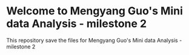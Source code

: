 # Welcome to Mengyang Guo's Mini data Analysis - milestone 2
This repository save the files for Mengyang Guo's Mini data Analysis - milestone 2